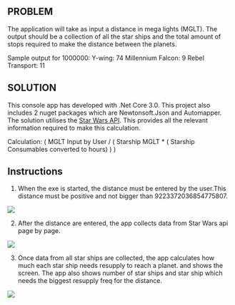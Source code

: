 ## PROBLEM
The application will take as input a distance in mega lights (MGLT).
The output should be a collection of all the star ships and the total amount of stops required to make the distance between the planets.

Sample output for 1000000:
Y-wing: 74
Millennium Falcon: 9
Rebel Transport: 11

## SOLUTION
This console app has developed with .Net Core 3.0. This project also includes 2 nuget packages which are Newtonsoft.Json and Automapper.
The solution utilises the [Star Wars API](as). This provides all the relevant information required to make this calculation.

Calculation: ( MGLT Input by User / ( Starship MGLT * ( Starship Consumables converted to hours) ) ) 

## Instructions
1. When the exe is started, the distance must be entered by the user.This distance must be positive and not bigger than 9223372036854775807.

![](https://github.com/aalicagan/star-wars/blob/master/images/1.PNG)

2. After the distance are entered, the app collects data from Star Wars api page by page.

![](https://github.com/aalicagan/star-wars/blob/master/images/2.PNG)

3. Once data from all star ships are collected, the app calculates how much each star ship needs resupply to reach a planet. and shows the screen. 
The app also shows number of star ships and star ship which needs the biggest resupply freq for the distance. 

![](https://github.com/aalicagan/star-wars/blob/master/images/3.PNG)
